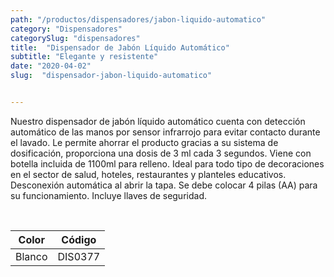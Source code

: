 ```yaml
---
path: "/productos/dispensadores/jabon-liquido-automatico"
category: "Dispensadores"
categorySlug: "dispensadores"
title:  "Dispensador de Jabón Líquido Automático"
subtitle: "Elegante y resistente"
date: "2020-04-02"
slug:  "dispensador-jabon-liquido-automatico"


---
```

Nuestro dispensador de jabón líquido automático cuenta con detección automático de las manos por sensor infrarrojo para evitar contacto durante el lavado. Le permite ahorrar el producto  gracias a su sistema de dosificación, proporciona una dosis de 3 ml cada 3 segundos. Viene con botella incluida de 1100ml para relleno. Ideal para todo tipo de decoraciones en el sector de salud, hoteles, restaurantes y planteles educativos. Desconexión automática al abrir la tapa. Se debe colocar 4 pilas (AA) para su funcionamiento. Incluye llaves de seguridad. 


<br>
<table class="min-w-full md:min-w-0 divide-y-0 divide-gray-200">
          <thead class=" bg-white">
            <tr>
              <th scope="col" class="px-6 text-center text-xs font-medium text-primary-lighter uppercase tracking-wider">
                Color
              </th>
              <th scope="col" class="px-6 py-3 text-center text-xs font-medium text-primary-lighter uppercase tracking-wider">
                Código
              </th>
            </tr>
          </thead>
          <tbody>
            <tr class="bg-gray-400">
              <td class="px-6 py-4 whitespace-nowrap text-sm text-gray-700 text-center">
              Blanco 
              </td>
              <td class="px-6 py-4 whitespace-nowrap text-sm text-gray-700 text-center">
               DIS0377
              </td>
            </tr> 
        </table>




